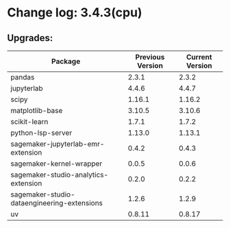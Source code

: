 # Change log: 3.4.3(cpu)

## Upgrades: 

Package | Previous Version | Current Version
---|---|---
pandas|2.3.1|2.3.2
jupyterlab|4.4.6|4.4.7
scipy|1.16.1|1.16.2
matplotlib-base|3.10.5|3.10.6
scikit-learn|1.7.1|1.7.2
python-lsp-server|1.13.0|1.13.1
sagemaker-jupyterlab-emr-extension|0.4.2|0.4.3
sagemaker-kernel-wrapper|0.0.5|0.0.6
sagemaker-studio-analytics-extension|0.2.0|0.2.2
sagemaker-studio-dataengineering-extensions|1.2.6|1.2.9
uv|0.8.11|0.8.17
